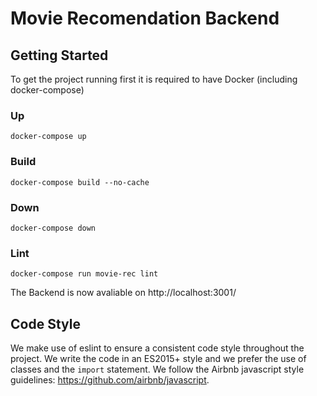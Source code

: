 # Movie Recomendation Backend

## Getting Started
To get the project running first it is required to have Docker (including docker-compose)
### Up
`docker-compose up`

### Build
`docker-compose build --no-cache`

### Down
`docker-compose down`

### Lint
`docker-compose run movie-rec lint`

The Backend is now avaliable on http://localhost:3001/

## Code Style
We make use of eslint to ensure a consistent code style throughout the project.
We write the code in an ES2015+ style  and we prefer the use
of classes and the ```import``` statement.
We follow the Airbnb javascript style guidelines: https://github.com/airbnb/javascript.
